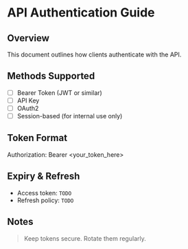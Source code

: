 <!--
START OF: authentication.md
Purpose: Define authentication methods, token formats, and security mechanisms.
Update Frequency: When authentication logic or flow changes.
Location: docs/api/authentication.md
-->

# API Authentication Guide

## Overview

This document outlines how clients authenticate with the API.

## Methods Supported

- [ ] Bearer Token (JWT or similar)
- [ ] API Key
- [ ] OAuth2
- [ ] Session-based (for internal use only)

## Token Format

Authorization: Bearer <your_token_here>

## Expiry & Refresh
- Access token: `TODO`
- Refresh policy: `TODO`

## Notes
> Keep tokens secure. Rotate them regularly.

<!-- END OF: authentication.md -->
